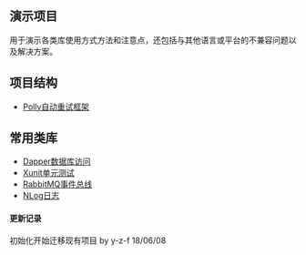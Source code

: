﻿## 演示项目
用于演示各类库使用方式方法和注意点，还包括与其他语言或平台的不兼容问题以及解决方案。   


## 项目结构
* [Polly自动重试框架](https://github.com/CSharpCross/demo/tree/master/polly/PollyDemo)


## 常用类库

* [Dapper数据库访问](https://github.com/StackExchange/Dapper)   
* [Xunit单元测试](https://github.com/xunit/xunit)   
* [RabbitMQ事件总线](http://www.rabbitmq.com/)   
* [NLog日志](https://github.com/NLog/NLog)   


#### 更新记录
初始化开始迁移现有项目 by y-z-f 18/06/08
